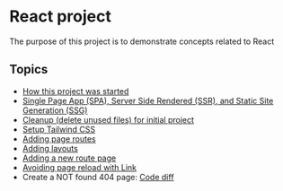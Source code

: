 # React project

The purpose of this project is to demonstrate concepts related to React

## Topics

- [How this project was started](docs/project-initialization.md)
- [Single Page App (SPA), Server Side Rendered (SSR), and Static Site Generation (SSG)](docs/SPA-SSR-SSG.md)
- [Cleanup (delete unused files) for initial project](docs/delete-unused-initial-files.md)
- [Setup Tailwind CSS](docs/setup-tailwind-css.md)
- [Adding page routes](docs/adding-page-routes.md)
- [Adding layouts](docs/adding-layouts.md)
- [Adding a new route page](docs/adding-new-route-page.md)
- [Avoiding page reload with Link](docs/link-versus-anchor.md)
- Create a NOT found 404 page: [Code diff](#TODO)